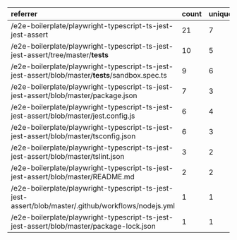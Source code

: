 | referrer                                                                                            | count | uniques |
| :-------------------------------------------------------------------------------------------------- | :---- | :------ |
| /e2e-boilerplate/playwright-typescript-ts-jest-jest-assert                                          | 21    | 7       |
| /e2e-boilerplate/playwright-typescript-ts-jest-jest-assert/tree/master/__tests__                    | 10    | 5       |
| /e2e-boilerplate/playwright-typescript-ts-jest-jest-assert/blob/master/__tests__/sandbox.spec.ts    | 9     | 6       |
| /e2e-boilerplate/playwright-typescript-ts-jest-jest-assert/blob/master/package.json                 | 7     | 3       |
| /e2e-boilerplate/playwright-typescript-ts-jest-jest-assert/blob/master/jest.config.js               | 6     | 4       |
| /e2e-boilerplate/playwright-typescript-ts-jest-jest-assert/blob/master/tsconfig.json                | 6     | 3       |
| /e2e-boilerplate/playwright-typescript-ts-jest-jest-assert/blob/master/tslint.json                  | 3     | 2       |
| /e2e-boilerplate/playwright-typescript-ts-jest-jest-assert/blob/master/README.md                    | 2     | 2       |
| /e2e-boilerplate/playwright-typescript-ts-jest-jest-assert/blob/master/.github/workflows/nodejs.yml | 1     | 1       |
| /e2e-boilerplate/playwright-typescript-ts-jest-jest-assert/blob/master/package-lock.json            | 1     | 1       |